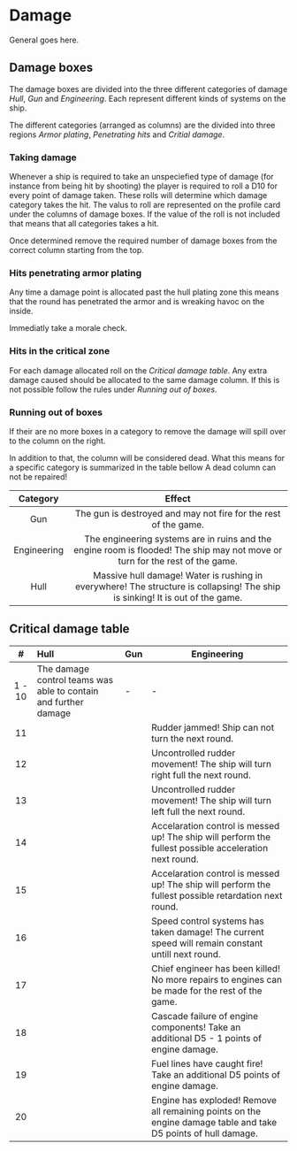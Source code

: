 # Damage

General goes here. 

## Damage boxes

The damage boxes are divided into the three different categories of damage *Hull*, *Gun* and *Engineering*. Each represent different kinds of systems on the ship.

The different categories (arranged as columns) are the divided into three regions *Armor plating*, *Penetrating hits* and *Critial damage*. 

### Taking damage

Whenever a ship is required to take an unspeciefied type of damage (for instance from being hit by shooting) the player is required to roll a D10 for every point of damage taken. These rolls will determine which damage category takes the hit.
The valus to roll are represented on the profile card under the columns of damage boxes. If the value of the roll is not included that means that all categories takes a hit.

Once determined remove the required number of damage boxes from the correct column starting from the top.

### Hits penetrating armor plating

Any time a damage point is allocated past the hull plating zone this means that the round has penetrated the armor and is wreaking havoc on the inside.

Immediatly take a morale check.

### Hits in the critical zone

For each damage allocated roll on the *Critical damage table*. Any extra damage caused should be allocated to the same damage column. If this is not possible follow the rules under *Running out of boxes*.

### Running out of boxes

If their are no more boxes in a category to remove the damage will spill over to the column on the right.

In addition to that, the column will be considered dead. What this means for a specific category is summarized in the table bellow
A dead column can not be repaired!

| Category | Effect    |
|:--------:|:---------:|
| Gun | The gun is destroyed and may not fire for the rest of the game.|
| Engineering | The engineering systems are in ruins and the engine room is flooded! The ship may not move or turn for the rest of the game. |
| Hull | Massive hull damage! Water is rushing in everywhere! The structure is collapsing! The ship is sinking! It is out of the game. |

## Critical damage table

| #  |  Hull | Gun | Engineering |
|:--:|:-------------|--------------|-------------|
| 1 - 10  | The damage control teams was able to contain and further damage  | - | - |
| 11 |              | | Rudder jammed! Ship can not turn the next round. |
| 12 |              | | Uncontrolled rudder movement! The ship will turn right full the next round. |
| 13 |              | | Uncontrolled rudder movement! The ship will turn left full the next round. |
| 14 |              | | Accelaration control is messed up! The ship will perform the fullest possible acceleration next round.   |
| 15 |              | | Accelaration control is messed up! The ship will perform the fullest possible retardation next round. |
| 16 |              | | Speed control systems has taken damage! The current speed will remain constant untill next round. |
| 17 |   | |   Chief engineer has been killed! No more repairs to engines can be made for the rest of the game. |
| 18 |              | | Cascade failure of engine components! Take an additional D5 - 1 points of engine damage. |
| 19 |              | | Fuel lines have caught fire! Take an additional D5 points of engine damage. |
| 20 |              | | Engine has exploded! Remove all remaining points on the engine damage table and take D5 points of hull damage. |
